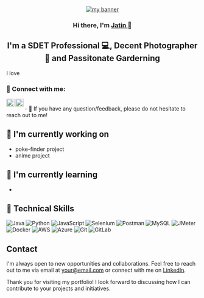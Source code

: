 <p align="center">
  <a href="https://www.linkedin.com/in/jatinshharma/" target="_blank" rel="noreferrer"><img src="https://github.com/jatin99/jatin99.github.io/blob/main/images/banner.png" alt="my banner"></a>
</p>

<h3 align="center">
Hi there, I'm <a href="https://www.linkedin.com/in/jatinshharma/" target="_blank" rel="noreferrer">Jatin </a> 👋
</h3>

<h2 align="center">
I'm a SDET Professional 💻, Decent Photographer 📸 and Passitonate Garderning 
</h2> 

I love 

### 🤝 Connect with me:

<a href="https://www.linkedin.com/in/jatinshharma//"><img align="left" src="https://raw.githubusercontent.com/yushi1007/yushi1007/main/images/linkedin.svg" alt="Jatin Shharma | LinkedIn" width="21px"/></a>
<a href="https://instagram.com/yushi.95"><img align="left" src="https://raw.githubusercontent.com/yushi1007/yushi1007/main/images/instagram.svg" alt="Yu Shi | Instagram" width="21px"/></a>

</br>
- 💬 If you have any question/feedback, please do not hesitate to reach out to me!

## 🔭 I'm currently working on

- poke-finder project
- anime project

## 🌱 I'm currently learning

- 

## 💼 Technical Skills

![Java](https://img.shields.io/badge/Java-007396?style=for-the-badge&logo=java&logoColor=white)
![Python](https://img.shields.io/badge/Python-3776AB?style=for-the-badge&logo=python&logoColor=white)
![JavaScript](https://img.shields.io/badge/JavaScript-F7DF1E?style=for-the-badge&logo=javascript&logoColor=black)
![Selenium](https://img.shields.io/badge/Selenium-43B02A?style=for-the-badge&logo=selenium&logoColor=white)
![Postman](https://img.shields.io/badge/Postman-FF6C37?style=for-the-badge&logo=postman&logoColor=white)
![MySQL](https://img.shields.io/badge/MySQL-4479A1?style=for-the-badge&logo=mysql&logoColor=white)
![JMeter](https://img.shields.io/badge/JMeter-D22128?style=for-the-badge&logo=apache%20jmeter&logoColor=white)
![Docker](https://img.shields.io/badge/Docker-2496ED?style=for-the-badge&logo=docker&logoColor=white)
![AWS](https://img.shields.io/badge/AWS-232F3E?style=for-the-badge&logo=amazon-aws&logoColor=white)
![Azure](https://img.shields.io/badge/Azure-0089D6?style=for-the-badge&logo=microsoft-azure&logoColor=white)
![Git](https://img.shields.io/badge/Git-F05032?style=for-the-badge&logo=git&logoColor=white)
![GitLab](https://img.shields.io/badge/GitLab-FCA121?style=for-the-badge&logo=gitlab&logoColor=white)

## Contact

I'm always open to new opportunities and collaborations. Feel free to reach out to me via email at [your@email.com](mailto:your@email.com) or connect with me on [LinkedIn](https://www.linkedin.com/in/yourprofile).

Thank you for visiting my portfolio! I look forward to discussing how I can contribute to your projects and initiatives.
